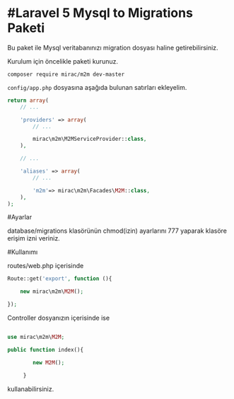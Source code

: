 # #Laravel 5 Mysql to Migrations Paketi


Bu paket ile Mysql veritabanınızı migration dosyası haline getirebilirsiniz.


Kurulum için öncelikle paketi kurunuz.
```
composer require mirac/m2m dev-master
```

```config/app.php``` dosyasına aşağıda bulunan satırları ekleyelim.
```php
return array(
    // ...

    'providers' => array(
        // ...

        mirac\m2m\M2MServiceProvider::class,
    ),

    // ...

    'aliases' => array(
        // ...

        'm2m'=> mirac\m2m\Facades\M2M::class,
    ),
);
```

#Ayarlar

database/migrations klasörünün chmod(izin) ayarlarını 777 yaparak klasöre erişim izni veriniz.

#Kullanımı


routes/web.php içerisinde
```php
Route::get('export', function (){

    new mirac\m2m\M2M();

});
```

Controller dosyanızın içerisinde ise
```php

use mirac\m2m\M2M;

public function index(){

        new M2M();

     }

```

kullanabilirsiniz.
